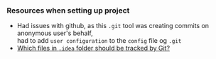 ### Resources when setting up project

* Had issues with github, as this `.git` tool was creating commits on anonymous user's behalf, <br/> 
  had to add `user configuration` to the `config` file og `.git` 
* [Which files in `.idea` folder should be tracked by Git?](https://stackoverflow.com/questions/43198273/which-files-in-idea-folder-should-be-tracked-by-git)


